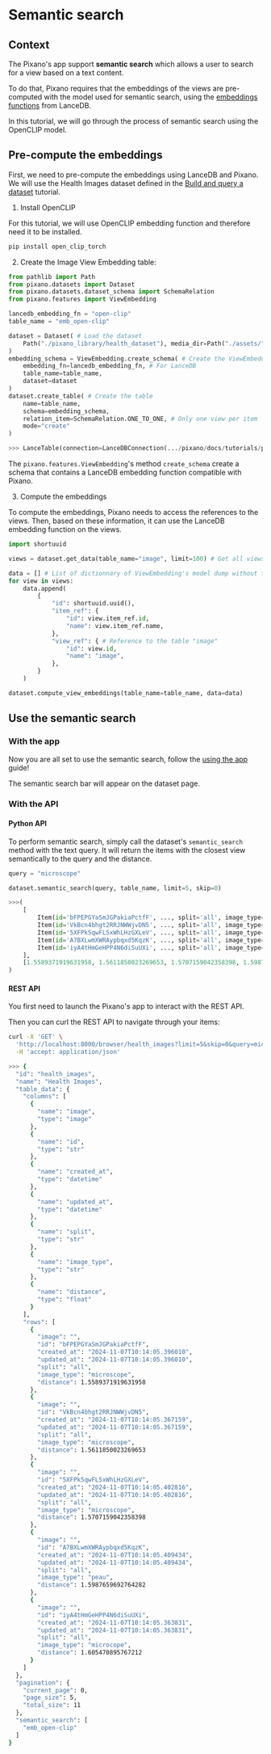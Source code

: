 # Semantic search

## Context

The Pixano's app support **semantic search** which allows a user to search for a view based on a text content.

To do that, Pixano requires that the embeddings of the views are pre-computed with the model used for semantic search, using the [embeddings functions](https://lancedb.github.io/lancedb/embeddings/embedding_functions/) from LanceDB.

In this tutorial, we will go through the process of semantic search using the OpenCLIP model.

## Pre-compute the embeddings

First, we need to pre-compute the embeddings using LanceDB and Pixano. We will use the Health Images dataset defined in the [Build and query a dataset](./dataset.md) tutorial.

1. Install OpenCLIP

For this tutorial, we will use OpenCLIP embedding function and therefore need it to be installed.

```bash
pip install open_clip_torch
```

2. Create the Image View Embedding table:

```python
from pathlib import Path
from pixano.datasets import Dataset
from pixano.datasets.dataset_schema import SchemaRelation
from pixano.features import ViewEmbedding

lancedb_embedding_fn = "open-clip"
table_name = "emb_open-clip"

dataset = Dataset( # Load the dataset
    Path("./pixano_library/health_dataset"), media_dir=Path("./assets/")
)
embedding_schema = ViewEmbedding.create_schema( # Create the ViewEmbeddingSchema
    embedding_fn=lancedb_embedding_fn, # For LanceDB
    table_name=table_name,
    dataset=dataset
)
dataset.create_table( # Create the table
    name=table_name,
    schema=embedding_schema,
    relation_item=SchemaRelation.ONE_TO_ONE, # Only one view per item
    mode="create"
)

>>> LanceTable(connection=LanceDBConnection(.../pixano/docs/tutorials/pixano_library/health_dataset/db), name="emb_open-clip")
```

The `pixano.features.ViewEmbedding`'s method `create_schema` create a schema that contains a LanceDB embedding function compatible with Pixano.

3. Compute the embeddings

To compute the embeddings, Pixano needs to access the references to the views. Then, based on these information, it can use the LanceDB embedding function on the views.

```python
import shortuuid

views = dataset.get_data(table_name="image", limit=100) # Get all views from the dataset's table "image".

data = [] # List of dictionnary of ViewEmbedding's model dump without the vector field.
for view in views:
    data.append(
        {
            "id": shortuuid.uuid(),
            "item_ref": {
                "id": view.item_ref.id,
                "name": view.item_ref.name,
            },
            "view_ref": { # Reference to the table "image"
                "id": view.id,
                "name": "image",
            },
        }
    )

dataset.compute_view_embeddings(table_name=table_name, data=data)
```

## Use the semantic search

### With the app

Now you are all set to use the semantic search, follow the [using the app](../getting_started/using_the_app.md) guide!

The semantic search bar will appear on the dataset page.

### With the API

#### Python API

To perform semantic search, simply call the dataset's `semantic_search` method with the text query. It will return the items with the closest view semantically to the query and the distance.

```python
query = "microscope"

dataset.semantic_search(query, table_name, limit=5, skip=0)

>>>(
    [
        Item(id='bFPEPGYaSmJGPakiaPctfF', ..., split='all', image_type='microscope'),
        Item(id='VkBcn4bhgt2RRJNWWjvDN5', ..., split='all', image_type='microscope'),
        Item(id='5XFPk5qwFL5xWhLHzGXLeV', ..., split='all', image_type='microscope'),
        Item(id='A7BXLwmXWRAypbqxd5KqzK', ..., split='all', image_type='peau'),
        Item(id='iyA4tHmGeHPP4N6diSuUXi', ..., split='all', image_type='microcope')
    ],
    [1.5589371919631958, 1.5611850023269653, 1.5707159042358398, 1.5987659692764282, 1.605470895767212]
)
```

#### REST API

You first need to launch the Pixano's app to interact with the REST API.

Then you can curl the REST API to navigate through your items:

```bash
curl -X 'GET' \
  'http://localhost:8000/browser/health_images?limit=5&skip=0&query=microscope&embedding_table=emb_open-clip' \
  -H 'accept: application/json'

>>> {
  "id": "health_images",
  "name": "Health Images",
  "table_data": {
    "columns": [
      {
        "name": "image",
        "type": "image"
      },
      {
        "name": "id",
        "type": "str"
      },
      {
        "name": "created_at",
        "type": "datetime"
      },
      {
        "name": "updated_at",
        "type": "datetime"
      },
      {
        "name": "split",
        "type": "str"
      },
      {
        "name": "image_type",
        "type": "str"
      },
      {
        "name": "distance",
        "type": "float"
      }
    ],
    "rows": [
      {
        "image": "",
        "id": "bFPEPGYaSmJGPakiaPctfF",
        "created_at": "2024-11-07T10:14:05.396010",
        "updated_at": "2024-11-07T10:14:05.396010",
        "split": "all",
        "image_type": "microscope",
        "distance": 1.5589371919631958
      },
      {
        "image": "",
        "id": "VkBcn4bhgt2RRJNWWjvDN5",
        "created_at": "2024-11-07T10:14:05.367159",
        "updated_at": "2024-11-07T10:14:05.367159",
        "split": "all",
        "image_type": "microscope",
        "distance": 1.5611850023269653
      },
      {
        "image": "",
        "id": "5XFPk5qwFL5xWhLHzGXLeV",
        "created_at": "2024-11-07T10:14:05.402816",
        "updated_at": "2024-11-07T10:14:05.402816",
        "split": "all",
        "image_type": "microscope",
        "distance": 1.5707159042358398
      },
      {
        "image": "",
        "id": "A7BXLwmXWRAypbqxd5KqzK",
        "created_at": "2024-11-07T10:14:05.409434",
        "updated_at": "2024-11-07T10:14:05.409434",
        "split": "all",
        "image_type": "peau",
        "distance": 1.5987659692764282
      },
      {
        "image": "",
        "id": "iyA4tHmGeHPP4N6diSuUXi",
        "created_at": "2024-11-07T10:14:05.363831",
        "updated_at": "2024-11-07T10:14:05.363831",
        "split": "all",
        "image_type": "microcope",
        "distance": 1.605470895767212
      }
    ]
  },
  "pagination": {
    "current_page": 0,
    "page_size": 5,
    "total_size": 11
  },
  "semantic_search": [
    "emb_open-clip"
  ]
}
```
